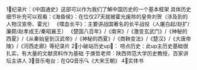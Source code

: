 1⃣️纪录片：《中国通史》这部可以作为我们了解中国历史的一个基本框架
具体历史细节补充可以观看：《海昏侯》：在位仅27天就被霍光废除的皇帝刘贺（涉及到的人物汉宣帝、霍光）
《喋血长平》：主要讲战国著名的长平战役（人屠白起/赵扩/廉颇/赵孝成王/秦昭襄王）
《楚国八百年》/《南宋》/《激变玄武门》/《神秘的西夏》/《从秦始皇到汉武帝》/《神秘的西夏》/《商鞅变法》/《楚汉》/《大唐帝陵》/《河西走廊》等纪录片
2⃣️小破站历史up🐷：
唠点历史：此up主历史基础很扎实，有大量的文献资料作为基础
于庚哲老师：陕西师范大学历史教授，百家讲坛主讲人
3⃣️音乐电台：在QQ音乐🔍《大宋王朝》
4⃣️实体书

